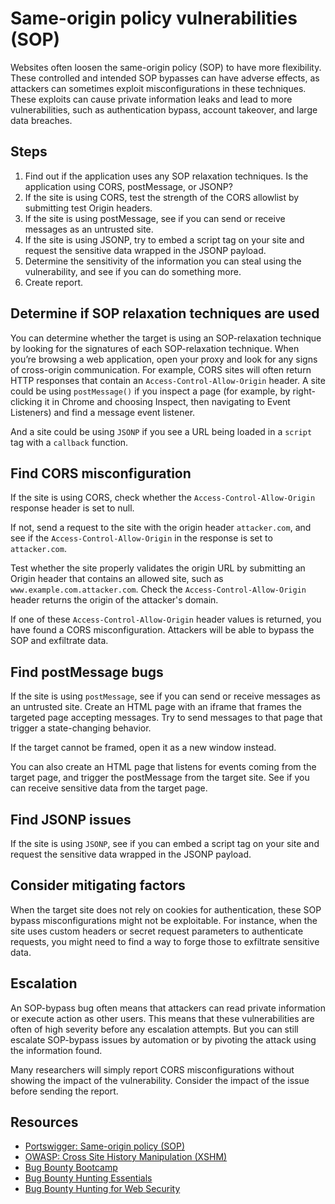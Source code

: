 # Same-origin policy vulnerabilities (SOP)

Websites often loosen the same-origin policy (SOP) to have more flexibility. These controlled and intended SOP bypasses can have adverse effects, as attackers can sometimes exploit misconfigurations in these techniques. These exploits can cause private information leaks and lead to more vulnerabilities, such as authentication bypass, account takeover, and large data breaches.

## Steps

1. Find out if the application uses any SOP relaxation techniques. Is the application using CORS, postMessage, or JSONP?
2. If the site is using CORS, test the strength of the CORS allowlist by submitting test Origin headers.
3. If the site is using postMessage, see if you can send or receive messages as an untrusted site.
4. If the site is using JSONP, try to embed a script tag on your site and request the sensitive data wrapped in the JSONP payload.
5. Determine the sensitivity of the information you can steal using the vulnerability, and see if you can do something more.
6. Create report.

## Determine if SOP relaxation techniques are used

You can determine whether the target is using an SOP-relaxation technique by looking for the signatures of each SOP-relaxation technique. When you’re browsing a web application, open your proxy and look for any signs of cross-origin communication. For example, CORS sites will often return HTTP responses that contain an `Access-Control-Allow-Origin` header. A site could be using `postMessage()` if you inspect a page (for example, by right-clicking it in Chrome and choosing Inspect, then navigating to Event Listeners) and find a message event listener.

And a site could be using `JSONP` if you see a URL being loaded in a `script` tag with a `callback` function.

## Find CORS misconfiguration

If the site is using CORS, check whether the `Access-Control-Allow-Origin` response header is set to null. 

If not, send a request to the site with the origin header `attacker.com`, and see if the `Access-Control-Allow-Origin` in the response is set to `attacker.com`.

Test whether the site properly validates the origin URL by submitting an Origin header that contains an allowed site, such as `www.example.com.attacker.com`. Check the `Access-Control-Allow-Origin` header returns the origin of the attacker's domain.

If one of these `Access-Control-Allow-Origin` header values is returned, you have found a CORS misconfiguration. Attackers will be able to bypass the SOP and exfiltrate data.

## Find postMessage bugs

If the site is using `postMessage`, see if you can send or receive messages as an untrusted site. Create an HTML page with an iframe that frames the targeted page accepting messages. Try to send messages to that page that trigger a state-changing behavior. 

If the target cannot be framed, open it as a new window instead.

You can also create an HTML page that listens for events coming from the target page, and trigger the postMessage from the target site. See if you can receive sensitive data from the target page.

## Find JSONP issues

If the site is using `JSONP`, see if you can embed a script tag on your site and request the sensitive data wrapped in the JSONP payload.

## Consider mitigating factors

When the target site does not rely on cookies for authentication, these SOP bypass misconfigurations might not be exploitable. For instance, when the site uses custom headers or secret request parameters to authenticate requests, you might need to find a way to forge those to exfiltrate sensitive data.

## Escalation

An SOP-bypass bug often means that attackers can read private information or execute action as other users. This means that these vulnerabilities are often of high severity before any escalation attempts. But you can still escalate SOP-bypass issues by automation or by pivoting the attack using the information found. 

Many researchers will simply report CORS misconfigurations without showing the impact of the vulnerability. Consider the impact of the issue before sending the report.

## Resources

* [Portswigger: Same-origin policy (SOP)](https://portswigger.net/web-security/cors/same-origin-policy)
* [OWASP: Cross Site History Manipulation (XSHM)](https://owasp.org/www-community/attacks/Cross_Site_History_Manipulation_(XSHM))
* [Bug Bounty Bootcamp](https://nostarch.com/bug-bounty-bootcamp)
* [Bug Bounty Hunting Essentials](https://www.packtpub.com/product/bug-bounty-hunting-essentials/9781788626897)
* [Bug Bounty Hunting for Web Security](https://link.springer.com/book/10.1007/978-1-4842-5391-5)

